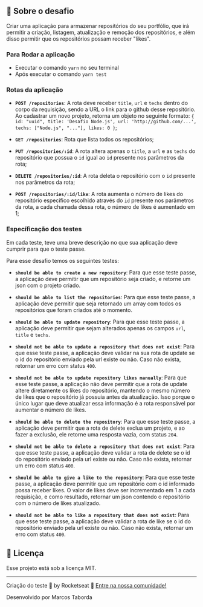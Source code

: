 ## :rocket: Sobre o desafio

Criar uma aplicação para armazenar repositórios do seu portfólio, que irá permitir a criação, listagem, atualização e remoção dos repositórios, e além disso permitir que os repositórios possam receber "likes".

### Para Rodar a aplicação

- Executar o comando `yarn` no seu terminal
- Após executar o comando `yarn test`

### Rotas da aplicação

- **`POST /repositories`**: A rota deve receber `title`, `url` e `techs` dentro do corpo da requisição, sendo a URL o link para o github desse repositório. Ao cadastrar um novo projeto, retorna um objeto no seguinte formato: `{ id: "uuid", title: 'Desafio Node.js', url: 'http://github.com/...', techs: ["Node.js", "..."], likes: 0 }`;

- **`GET /repositories`**: Rota que lista todos os repositórios;

- **`PUT /repositories/:id`**: A rota altera apenas o `title`, a `url` e as `techs` do repositório que possua o `id` igual ao `id` presente nos parâmetros da rota;

- **`DELETE /repositories/:id`**: A rota deleta o repositório com o `id` presente nos parâmetros da rota;

- **`POST /repositories/:id/like`**: A rota aumenta o número de likes do repositório específico escolhido através do `id` presente nos parâmetros da rota, a cada chamada dessa rota, o número de likes é aumentado em 1;

### Específicação dos testes

Em cada teste, teve uma breve descrição no que sua aplicação deve cumprir para que o teste passe.

Para esse desafio temos os seguintes testes:

- **`should be able to create a new repository`**: Para que esse teste passe, a aplicação deve permitir que um repositório seja criado, e retorne um json com o projeto criado.

- **`should be able to list the repositories`**: Para que esse teste passe, a aplicação deve permitir que seja retornado um array com todos os repositórios que foram criados até o momento.

- **`should be able to update repository`**: Para que esse teste passe, a aplicação deve permitir que sejam alterados apenas os campos `url`, `title` e `techs`.

- **`should not be able to update a repository that does not exist`**: Para que esse teste passe, a aplicação deve validar na sua rota de update se o id do repositório enviado pela url existe ou não. Caso não exista, retornar um erro com status `400`.

- **`should not be able to update repository likes manually`**: Para que esse teste passe, a aplicação não deve permitir que a rota de update altere diretamente os likes do repositório, mantendo o mesmo número de likes que o repositório já possuia antes da atualização. Isso porque o único lugar que deve atualizar essa informação é a rota responsável por aumentar o número de likes.

- **`should be able to delete the repository`**: Para que esse teste passe, a aplicação deve permitir que a rota de delete exclua um projeto, e ao fazer a exclusão, ele retorne uma resposta vazia, com status `204`.

- **`should not be able to delete a repository that does not exist`**: Para que esse teste passe, a aplicação deve validar a rota de delete se o id do repositório enviado pela url existe ou não. Caso não exista, retornar um erro com status `400`.

- **`should be able to give a like to the repository`**: Para que esse teste passe, a aplicação deve permitir que um repositório com o id informado possa receber likes. O valor de likes deve ser incrementado em 1 a cada requisição, e como resultado, retornar um json contendo o repositório com o número de likes atualizado.

- **`should not be able to like a repository that does not exist`**: Para que esse teste passe, a aplicação deve validar a rota de like se o id do repositório enviado pela url existe ou não. Caso não exista, retornar um erro com status `400`.

## :memo: Licença

Esse projeto está sob a licença MIT.

---

Criação do teste 💜 by Rocketseat :wave: [Entre na nossa comunidade!](https://discordapp.com/invite/gCRAFhc)

Desenvolvido por Marcos Taborda

